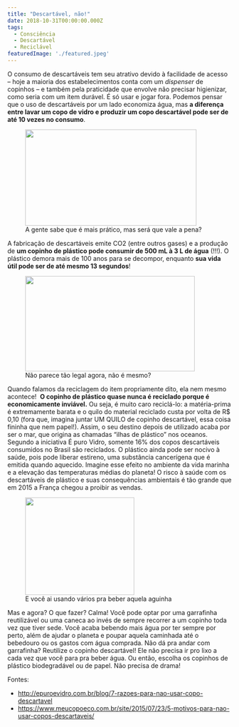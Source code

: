 ```yaml
---
title: "Descartável, não!"
date: 2018-10-31T00:00:00.000Z
tags:
  - Consciência
  - Descartável
  - Reciclável
featuredImage: './featured.jpeg'
---
```


<span style="font-weight: 400;">O consumo de descartáveis tem seu atrativo devido à facilidade de acesso – hoje a maioria dos estabelecimentos conta com um </span><i><span style="font-weight: 400;">dispenser</span></i><span style="font-weight: 400;"> de copinhos – e também pela praticidade que envolve não precisar higienizar, como seria com um item durável. É só usar e jogar fora.</span>
<span style="font-weight: 400;">Podemos pensar que o uso de descartáveis por um lado economiza água, mas </span><b>a diferença entre lavar um copo de vidro e produzir um copo descartável pode ser de até 10 vezes no consumo</b><span style="font-weight: 400;">.</span>

<figure>
<img class="" src="https://media.giphy.com/media/qjZoGxg5EuVMc/giphy.gif" width="385" height="216" />
<figcaption>
A gente sabe que é mais prático, mas será que vale a pena?
</figcaption>
</figure>

<span style="font-weight: 400;">A fabricação de descartáveis emite CO2 (entre outros gases) e a produção de </span><b>um copinho de plástico pode consumir de 500 mL à 3 L de água</b><span style="font-weight: 400;"> (!!!). O plástico demora mais de 100 anos para se decompor, enquanto </span><b>sua vida útil pode ser de até mesmo 13 segundos</b><span style="font-weight: 400;">!</span>

<figure>
<img class="" src="https://media.giphy.com/media/3o7TKKdtygJDxyMN20/giphy.gif" width="381" height="214" />
<figcaption>
Não parece tão legal agora, não é mesmo?
</figcaption>
</figure>

<span style="font-weight: 400;">Quando falamos da reciclagem do item propriamente dito, ela nem mesmo acontece!  </span><b>O copinho de plástico quase nunca é reciclado porque é economicamente inviável.</b><span style="font-weight: 400;"> Ou seja, é muito caro reciclá-lo: a matéria-prima é extremamente barata e o quilo do material reciclado custa por volta de R$ 0,10 (fora que, imagina juntar UM QUILO de copinho descartável, essa coisa fininha que nem papel!). Assim, o seu destino depois de utilizado acaba por ser o mar, que origina as chamadas “ilhas de plástico” nos oceanos. Segundo a iniciativa É puro Vidro, somente 16% dos copos descartáveis consumidos no Brasil são reciclados.</span>
<span style="font-weight: 400;">O plástico ainda pode ser nocivo à saúde, pois pode liberar estireno, uma substância cancerígena que é emitida quando aquecido. Imagine esse efeito no ambiente da vida marinha e a elevação das temperaturas médias do planeta! O risco à saúde com os descartáveis de plástico e suas consequências ambientais é tão grande que em 2015 a França chegou a proibir as vendas.</span>

<figure>
<img class="size-full" src="https://media.giphy.com/media/rwNpHtaMGnStW/giphy.gif" width="245" height="219" />
<figcaption>
E você ai usando vários pra beber aquela aguinha
</figcaption>
</figure>

Mas e agora? O que fazer? Calma!
<span style="font-weight: 400;">Você pode optar por uma garrafinha reutilizável ou uma caneca ao invés de sempre recorrer a um copinho toda vez que tiver sede. Você acaba bebendo mais água por ter sempre por perto, além de ajudar o planeta e poupar aquela caminhada até o bebedouro ou os gastos com água comprada. Não dá pra andar com garrafinha? Reutilize o copinho descartável! Ele não precisa ir pro lixo a cada vez que você para pra beber água. Ou então, escolha os copinhos de plástico biodegradável ou de papel. Não precisa de drama!</span>
<p>
Fontes:
<ul>
<li>
<a href="http://epuroevidro.com.br/blog/7-razoes-para-nao-usar-copo-descartavel" target="_blank" rel="noopener">http://epuroevidro.com.br/blog/7-razoes-para-nao-usar-copo-descartavel</a>
</li>
<li>
<a href="https://www.meucopoeco.com.br/site/2015/07/23/5-motivos-para-nao-usar-copos-descartaveis/" target="_blank" rel="noopener">
https://www.meucopoeco.com.br/site/2015/07/23/5-motivos-para-nao-usar-copos-descartaveis/
</a>
</li>
</ul>
</p>
